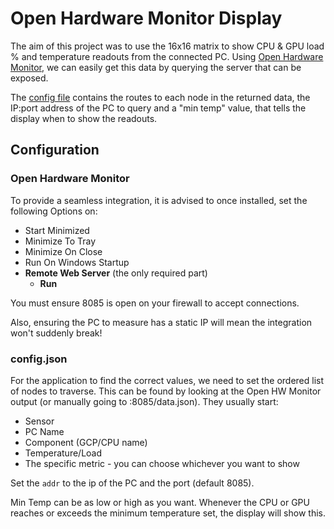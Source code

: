 # Open Hardware Monitor Display

The aim of this project was to use the 16x16 matrix to show CPU & GPU load % and temperature readouts from the connected PC. Using [Open Hardware Monitor](https://openhardwaremonitor.org/), we can easily get this data by querying the server that can be exposed.

The [config file](../config/config.json) contains the routes to each node in the returned data, the IP:port address of the PC to query and a "min temp" value, that tells the display when to show the readouts.

## Configuration

### Open Hardware Monitor

To provide a seamless integration, it is advised to once installed, set the following Options on:
- Start Minimized
- Minimize To Tray
- Minimize On Close
- Run On Windows Startup
- **Remote Web Server** (the only required part)
  - **Run**

You must ensure 8085 is open on your firewall to accept connections.

Also, ensuring the PC to measure has a static IP will mean the integration won't suddenly break!

### config.json

For the application to find the correct values, we need to set the ordered list of nodes to traverse. This can be found by looking at the Open HW Monitor output (or manually going to <ip>:8085/data.json). They usually start:
- Sensor
- PC Name
- Component (GCP/CPU name)
- Temperature/Load
- The specific metric - you can choose whichever you want to show

Set the `addr` to the ip of the PC and the port (default 8085).

Min Temp can be as low or high as you want. Whenever the CPU or GPU reaches or exceeds the minimum temperature set, the display will show this. 


